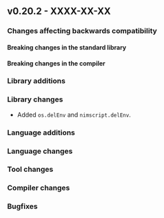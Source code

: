 ## v0.20.2 - XXXX-XX-XX


### Changes affecting backwards compatibility


#### Breaking changes in the standard library


#### Breaking changes in the compiler


### Library additions


### Library changes

- Added `os.delEnv` and `nimscript.delEnv`.

### Language additions

### Language changes


### Tool changes



### Compiler changes



### Bugfixes
